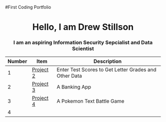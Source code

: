 #First Coding Portfolio
<h1 align = "center"> Hello, I am Drew Stillson</h1>
<h3 align="center"> I am an aspiring Information Security Sepcialist and Data Scientist</h3>

| Number | Item | Description |
| ------ | ---- | ----------- |
| 1 | [Project 2](https://github.com/DrewStillson/Spring-2024/tree/main/project2) | Enter Test Scores to Get Letter Grades and Other Data |
| 2 | [Project 3](https://github.com/DrewStillson/Spring-2024/tree/main/project3) | A Banking App |
| 3 | [Project 4]() | A Pokemon Text Battle Game |
| 4 | 
